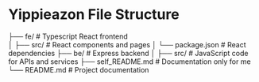 # Yippieazon File Structure
├── fe/               # Typescript React frontend          
│   ├── src/                # React components and pages
│   └── package.json        # React dependencies
├── be/                # Express backend
│   ├── src/                # JavaScript code for APIs and services
├── self_README.md          # Documentation only for me
└── README.md               # Project documentation
